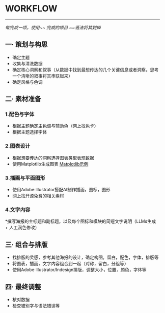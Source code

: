 # WORKFLOW
---
*每完成一项，使用\~~ 完成的项目 \~~语法将其划掉*
## 一· 策划与构思
* 确定主题
* 收集与清洗数据
* 确定核心洞察和叙事（从数据中找到最想传达的几个关键信息或者洞察，思考一个清晰的叙事将其串联起来）
* 确定风格与色调
  

## 二· 素材准备

### 1.配色与字体
* 根据主题确定主色调与辅助色（网上找色卡）
* 根据主题选择字体
  
### 2.图表设计
* 根据想要传达的洞察选择图表类型表现数据
* 使用Matplotlib生成图表 [Matplotlib示例](https://matplotlib.org/stable/gallery/index.html)
  
### 3.插画与平面图形
* 使用Adobe Illustrator搭配AI制作插画，图标，图形
* 网上找开源免费的相关素材

### 4.文字内容
*撰写海报的主标题和副标题，以及每个图标和模块的简短文字说明（LLMs生成 + 人工润色修改）


## 三· 组合与排版

* 找排版的灵感，参考其他海报的设计，确定构图，留白，配色，字体，排版等
* 将图表，插画，文字内容组合到一起（对称，留白，分组等）
* 使用Adobe Illustrator/Indesign排版，调整大小，位置，颜色，字体等


## 四· 最终调整
* 核对数据
* 检查错别字与语法错误等
